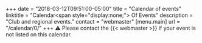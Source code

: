 +++
date = "2018-03-12T09:51:00-05:00"
title = "Calendar of events"
linktitle = "Calendar<span style=\"display:none;\"> Of Events</span>"
description = "Club and regional events."
contact = "webmaster"
[menu.main]
url = "/calendar/0/"
+++
:warning: Please contact the {{< webmaster >}}
if your event is not listed on this calendar.


